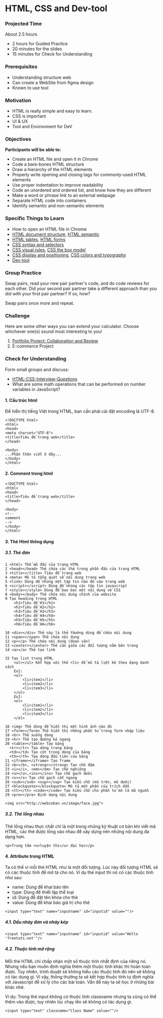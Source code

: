 # HTML, CSS and Dev-tool

### Projected Time

About 2.5 hours

* 2 hours for Guided Practice
* 20 minutes for the slides
* 15 minutes for Check for Understanding

### Prerequisites

* Understanding structure web
* Can create a WebSite from figma design
* Known to use tool

### Motivation

* HTML is really simple and easy to learn.
* CSS is important
* UI & UX
* Tool and Environment for DeV

### Objectives

**Participants will be able to:**

* Create an HTML file and open it in Chrome
* Code a bare-bones HTML structure
* Draw a hierarchy of the HTML elements
* Properly write opening and closing tags for commonly-used HTML elements
* Use proper indentation to improve readability
* Code an unordered and ordered list, and know how they are different
* Make a word or phrase link to an external webpage
* Separate HTML code into containers
* Identify semantic and non-semantic elements

### Specific Things to Learn

* How to open an HTML file in Chrome
* [HTML document structure](theories/1-html-elements-and-structure.md), [HTML semantic](theories/4-html-semantic-html.md)
* [HTML tables](theories/2-html-tables.md), [HTML forms](theories/3-html-forms.md)
* [CSS syntax and selectors](theories/5-css-syntax-and-selectors.md)
* [CSS visual rules](theories/6-css-visual-rules.md), [CSS the box model](theories/7-css-the-box-model.md)
* [CSS display and positioning](theories/8-css-display-and-positioning.md), [CSS colors and typography](theories/9-css-colors-and-typography.md)
* [Dev-tool](1-build-environment-dev.md)

### **Group Practice**

Swap pairs, read your new pair partner's code, and do code reviews for each other. Did your second pair partner take a different approach than you did with your first pair partner? If so, how?

Swap pairs once more and repeat.

### **Challenge**

Here are some other ways you can extend your calculator. Choose whichever one(s) sound most interesting to you!

1. [Portfolio Project: Collaboration and Review](theories/a-12-portfolio-guilde.md)
2. E-commerce Project

### **Check for Understanding**

Form small groups and discuss:

* [HTML-CSS-Interview-Questions](theories/HTML-CSS-Interview-Questions.md)
* What are some math operations that can be performed on number variables in JavaScript?

#### 1. Cấu trúc html

Để hiển thị tiếng Việt trong HTML, bạn cần phải cài đặt encoding là UTF-8.

```{html}
<!DOCTYPE html>
<html>
<head>
<meta charset="UTF-8">
<title>Tiêu đề trang web</title>
</head>

<body>
...Phần thân viết ở đây...
</body>
</html>
```

#### 2. Comment trong html

```{html}
<!DOCTYPE html>
<html>
<head>
<title>Tiêu đề trang web</title>
</head>

<body>
<!--
comment
-->
</body>
</html>
```

#### 3. Thẻ Html thông dụng

##### 3.1. Thẻ đơn

```{html}
1 <html> Thể mở đầu của trang HTML
2 <head></head> Thẻ chứa các thẻ trong phần đầu của trang HTML
3 <title></title> Tiêu đề trang web
4 <meta> Mô tả tổng quát về nội dung trang web
5 <link> Dùng để nhúng một tập tin nào đó vào trang web
6 <script></script> Dùng để nhúng các tệp tin javascript
7 <style></style> Dùng để bao bọc một nội dung về CSS
8 <body></body> Thẻ chứa nội dung chính của website
9 Tạo heading trong HTML
    <h1>Tiêu đề H1</h1>
    <h2>Tiêu đề H2</h2>
    <h3>Tiêu đề H3</h3>
    <h4>Tiêu đề H4</h4>
    <h5>Tiêu đề H5</h5>
    <h6>Tiêu đề H6</h6>

10 <div></div> Thẻ này là thẻ thường dùng để chứa nội dung
11 <span></span> Thẻ chứa nội dung
12 <p></p> Thẻ chứa nội dung (đoạn văn)
13 <center></center> Thẻ căn giữa các đối tượng nằm bên trong
14 <a></a> Thẻ tạo link

15 Tạo list trong HTML
    <ul></ul> Kết hợp với thẻ <li> để mô tả liệt kê theo dạng danh sách
    Ex1:
    <ul>
        <li>item1</li>
        <li>item2</li>
        <li>item3</li>
    </ul>
    Ex2:
    <ol>
        <li>item1</li>
        <li>item2</li>
        <li>item3</li>
    </ol>

16 <img> Thẻ dùng để hiển thị một hình ảnh nào đó
17 <form></form> Thẻ hiển thị những phần tử trong form nhập liệu
18 <br> Thẻ xuống dòng
19 <hr> Thẻ tạo đường kẻ ngang
20 <table></table> Tạo bảng
  <tr></tr> Tạo dòng trong bảng
  <td></td> Tạo cột trong dòng của bảng
  <th></th> Tạo dòng đầu tiên của bảng
21 <iframe></iframe> Tạo frame
22 <b></b>, <strong></strong> Tạo chữ đậm
23 <i></i>, <em></em> Tạo chữ nghiêng
24 <u></u>,<ins></ins> Tạo chữ gạch dưới
25 <s></s> Tạo chữ gạch cắt ngang
26 <sub></sub> <sup></sup> Tạo kiểu chữ (mũ trên, mũ dưới)
27 <blockquote></blockquote> Mô tả một phần của trích dẫn
28 <tt></tt> <code></code> Tạo kiểu chữ cho phần tử mô tả mã nguồn
29 <pre></pre> Định dạng nội dung

<img src="http://webcoban.vn/image/face.jpg">
```

##### 3.2. Thẻ lồng nhau

Thẻ lồng nhau thực chất chỉ là một trong những kỹ thuật cơ bản khi viết mã HTML, các thẻ được lồng vào nhau để xây dựng nên những nội dung đa dạng hơn.

```{html}
<p>Trung tâm <u>luyện thi</u> đại học</p>
```

#### 4. Attribute trong HTML

Ta có thể ví mỗi thẻ HTML như là một đối tượng. Lúc này đối tượng HTML sẽ có các thuộc tính để mô tả cho nó. Ví dụ thẻ input thì nó có các thuộc tính như sau:

* name: Dùng để khai báo tên
* type: Dùng để thiết lập thể loại
* id: Dùng để đặt tên khóa cho thẻ
* value: Dùng để khai báo giá trị cho thẻ

```{html}
<input type="text" name="inputname" id="inputid" value=""/>
```

##### 4.1. Dấu nháy đơn và nháy kép

```{html}
<input type="text" name="inputname" id="inputid" value="Hello 'freetuts.net'"/>
```

##### 4.2. Thuộc tính mở rộng

Mỗi thẻ HTML chỉ chấp nhận một số thuộc tính nhất định của riêng nó. Nhưng nếu bạn muốn định nghĩa thêm một thuộc tính khác thì hoàn toàn được. Tuy nhiên, trình duyệt sẽ không hiểu các thuộc tính đó nên sẽ không có tác dụng gì. Vì vậy, thông thường ta sẽ kết hợp thuộc tính tự định nghĩa với Javascript để xử lý cho các bài toán. Vấn đề này ta sẽ học ở những bài khác nhé.

Ví dụ: Trong thẻ input không có thuộc tính classname nhưng ta cũng có thể thêm vào được, tuy nhiên lúc chạy lên sẽ không có tác dụng gì.

```{html}
<input type="text" classname="Class Name" value=""/>
```
